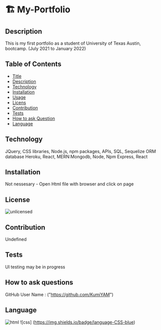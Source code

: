 # 🏗️ My-Portfolio

## Description

This is my first portfolio as a student of University of Texas Austin, bootcamp. (July 2021 to January 2022)

## Table of Contents

- [Title](#title)
- [Description](#description)
- [Technology](#technology)
- [Installation](#installation)
- [Usage](#usage)
- [Licens](#license)
- [Contribution](#contribution)
- [Tests](#tests)
- [How to ask Question](#Questions)
- [Language](#language)

## Technology

JQuery, CSS libraries, Node.js, npm packages, APIs, SQL, Sequelize ORM database
Heroku, React, MERN:Mongodb, Node, Npm Express, React

## Installation

Not nessesary - Open Html file with browser and click on page

## License

![unlicensed](https://img.shields.io/badge/license-%24%7Blicense%7D-green)

## Contribution

Undefined

## Tests

UI testing may be in progress

## How to ask questions

GitHub User Name : ("https://github.com/KumiYAM")

## Language

![html](https://img.shields.io/badge/language-html-yellow)
![css] (https://img.shields.io/badge/language-CSS-blue)
